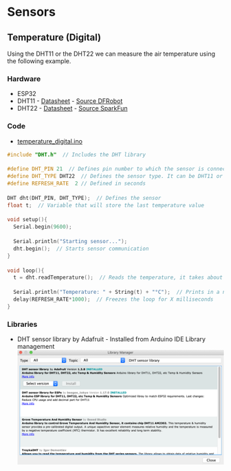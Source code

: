 # Sensors
## Temperature (Digital)

Using the DHT11 or the DHT22 we can measure the air temperature using the following example.

### Hardware
* ESP32
* DHT11 - [Datasheet](docs/datasheet_dht11.pdf) - [Source DFRobot](https://image.dfrobot.com/image/data/KIT0003/DHT11%20datasheet.pdf)
* DHT22 - [Datasheet](docs/datasheet_dht22.pdf) - [Source SparkFun](https://www.sparkfun.com/datasheets/Sensors/Temperature/DHT22.pdf)

### Code
* [temperature_digital.ino](temperature_digital.ino)
```cpp
#include "DHT.h"  // Includes the DHT library

#define DHT_PIN 21  // Defines pin number to which the sensor is connected 
#define DHT_TYPE DHT22  // Defines the sensor type. It can be DHT11 or DHT22
#define REFRESH_RATE  2 // Defined in seconds

DHT dht(DHT_PIN, DHT_TYPE);  // Defines the sensor
float t;  // Variable that will store the last temperature value

void setup(){
  Serial.begin(9600);

  Serial.println("Starting sensor...");
  dht.begin();  // Starts sensor communication
}

void loop(){
  t = dht.readTemperature();  // Reads the temperature, it takes about 250 milliseconds
  
  Serial.println("Temperature: " + String(t) + "°C");  // Prints in a new line the result
  delay(REFRESH_RATE*1000);  // Freezes the loop for X milliseconds
}
```

### Libraries
* DHT sensor library by Adafruit - Installed from Arduino IDE Library management
![dht_library](docs/dht_installation.png)
